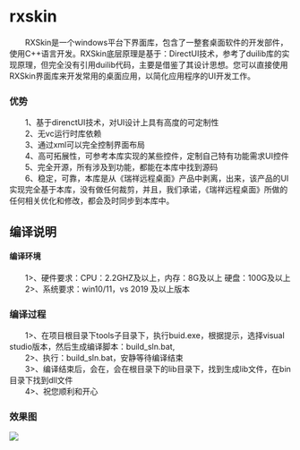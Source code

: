 # rxskin
&emsp;&emsp;RXSkin是一个windows平台下界面库，包含了一整套桌面软件的开发部件，使用C++语言开发。RXSkin底层原理是基于：DirectUI技术，参考了duilib库的实现原理，但完全没有引用duilib代码，主要是借鉴了其设计思想。您可以直接使用RXSkin界面库来开发常用的桌面应用，以简化应用程序的UI开发工作。 
###  优势    
&emsp;&emsp;1、基于direnctUI技术，对UI设计上具有高度的可定制性   
&emsp;&emsp;2、无vc运行时库依赖   
&emsp;&emsp;3、通过xml可以完全控制界面布局   
&emsp;&emsp;4、高可拓展性，可参考本库实现的某些控件，定制自己特有功能需求UI控件   
&emsp;&emsp;5、完全开源，所有涉及到功能，都能在本库中找到源码   
&emsp;&emsp;6、稳定，可靠，本库是从《瑞祥远程桌面》产品中剥离，出来，该产品的UI实现完全基于本库，没有做任何裁剪，并且，我们承诺，《瑞祥远程桌面》所做的任何相关优化和修改，都会及时同步到本库中。   

## 编译说明    
####  编译环境

&emsp;&emsp;1>、硬件要求：CPU：2.2GHZ及以上，内存：8G及以上 硬盘：100G及以上    
&emsp;&emsp;2>、系统要求：win10/11，vs 2019 及以上版本    

###  编译过程

&emsp;&emsp;1>、在项目根目录下tools子目录下，执行buid.exe，根据提示，选择visual studio版本，然后生成编译脚本：build_sln.bat,   
&emsp;&emsp;2>、执行：build_sln.bat，安静等待编译结束   
&emsp;&emsp;3>、编译结束后，会在，会在根目录下的lib目录下，找到生成lib文件，在bin目录下找到dll文件   
&emsp;&emsp;4>、祝您顺利和开心   

### 效果图

<img src="http://www.rxiang.net/img/6.png">    
